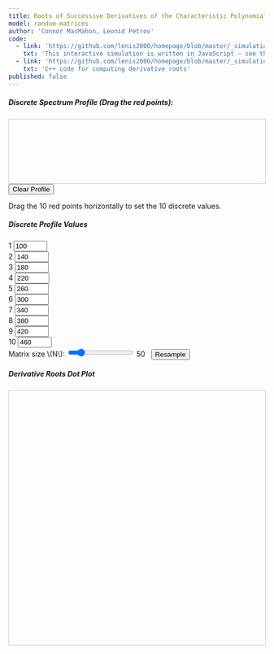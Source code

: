 ```yaml
---
title: Roots of Successive Derivatives of the Characteristic Polynomial
model: random-matrices
author: 'Connor MacMahon, Leonid Petrov'
code:
  - link: 'https://github.com/lenis2000/homepage/blob/master/_simulations/random-matrices/2025-02-04-beta-infinity.md'
    txt: 'This interactive simulation is written in JavaScript – see the source code at the link'
  - link: 'https://github.com/lenis2000/homepage/blob/master/_simulations/random-matrices/2025-02-04-beta-infinity.cpp'
    txt: 'C++ code for computing derivative roots'
published: false
---
```


<script src="{{site.url}}/js/d3.v7.min.js"></script>
<script src="{{site.url}}/js/2025-02-04-beta-infinity.js"></script>

<div class="row" id="discreteDensityContainer">
  <div class="col-12">
      <h5>Discrete Spectrum Profile (Drag the red points):</h5>
      <svg id="discreteDensitySVG" viewBox="0 0 600 150" style="border:1px solid #ccc; width: 100%; height: auto;"></svg>
      <button id="clearDensityBtn" class="btn btn-secondary mt-2">Clear Profile</button>
      <p class="mt-2">
        Drag the 10 red points horizontally to set the 10 discrete values.
      </p>
  </div>
</div>

<div class="row" id="discreteFieldsContainer">
  <div class="col-12">
    <h5>Discrete Profile Values</h5>
    <div class="row">
      <!-- 10 numeric fields for the discrete values -->
      <div class="col-4 col-md-1 mb-2 text-center">
         <label for="discreteField0" class="form-label">1</label>
         <input type="number" id="discreteField0" class="form-control" step="10" value="100" style="width: 5em">
      </div>
      <div class="col-4 col-md-1 mb-2 text-center">
         <label for="discreteField1" class="form-label">2</label>
         <input type="number" id="discreteField1" class="form-control" step="10" value="140" style="width: 5em">
      </div>
      <div class="col-4 col-md-1 mb-2 text-center">
         <label for="discreteField2" class="form-label">3</label>
         <input type="number" id="discreteField2" class="form-control" step="10" value="180" style="width: 5em">
      </div>
      <div class="col-4 col-md-1 mb-2 text-center">
         <label for="discreteField3" class="form-label">4</label>
         <input type="number" id="discreteField3" class="form-control" step="10" value="220" style="width: 5em">
      </div>
      <div class="col-4 col-md-1 mb-2 text-center">
         <label for="discreteField4" class="form-label">5</label>
         <input type="number" id="discreteField4" class="form-control" step="10" value="260" style="width: 5em">
      </div>
      <div class="col-4 col-md-1 mb-2 text-center">
         <label for="discreteField5" class="form-label">6</label>
         <input type="number" id="discreteField5" class="form-control" step="10" value="300" style="width: 5em">
      </div>
      <div class="col-4 col-md-1 mb-2 text-center">
         <label for="discreteField6" class="form-label">7</label>
         <input type="number" id="discreteField6" class="form-control" step="10" value="340" style="width: 5em">
      </div>
      <div class="col-4 col-md-1 mb-2 text-center">
         <label for="discreteField7" class="form-label">8</label>
         <input type="number" id="discreteField7" class="form-control" step="10" value="380" style="width: 5em">
      </div>
      <div class="col-4 col-md-1 mb-2 text-center">
         <label for="discreteField8" class="form-label">9</label>
         <input type="number" id="discreteField8" class="form-control" step="10" value="420" style="width: 5em">
      </div>
      <div class="col-4 col-md-1 mb-2 text-center">
         <label for="discreteField9" class="form-label">10</label>
         <input type="number" id="discreteField9" class="form-control" step="10" value="460" style="width: 5em">
      </div>
    </div>
  </div>
</div>

<!-- Matrix size slider and Resample button -->
<div class="row">
  <div class="col-12 col-lg-8">
    <div class="controls mb-3">
      <label for="nInput">Matrix size \(N\):</label>
      <input id="nInput" type="range" min="2" max="300" step="1" value="50" />
      <span id="nValue">50</span>&nbsp;&nbsp;
      <button id="resampleBtn" class="btn btn-primary">Resample</button>
    </div>
  </div>
</div>

<!-- Derivative Roots Dot Plot -->
<div class="row">
  <div class="col-12">
      <h5>Derivative Roots Dot Plot</h5>
      <svg id="derivativeRootsPlot" style="width: 100%; min-height: 500px; border: 1px solid #ccc;"></svg>
  </div>
</div>

<script>
// --- Discrete Spectrum Drawing ---
const discreteSVG = d3.select("#discreteDensitySVG");
const numDiscretePoints = 10;
let discretePoints = d3.range(numDiscretePoints).map(i => ({ x: 100 + i * 40, y: 75 }));

function updateDiscreteDrawing() {
    // Update the red points.
    const circles = discreteSVG.selectAll("circle").data(discretePoints);
    circles.enter().append("circle")
        .attr("r", 5)
        .attr("fill", "red")
        .call(d3.drag()
            .on("drag", function(event, d) {
                d.x = Math.max(0, Math.min(600, event.x));
                d3.select(this).attr("cx", d.x);
                updateDiscreteFields();
                updateDiscreteLine();
            })
        )
        .merge(circles)
        .attr("cx", d => d.x)
        .attr("cy", d => d.y);
    circles.exit().remove();
    updateDiscreteFields();
    updateDiscreteLine();
}

function updateDiscreteLine() {
    // Draw a line connecting the discrete points.
    const line = d3.line()
        .x(d => d.x)
        .y(d => d.y);
    let path = discreteSVG.selectAll("path.discrete-line").data([discretePoints]);
    path.enter().append("path")
        .attr("class", "discrete-line")
        .merge(path)
        .attr("d", line)
        .attr("fill", "none")
        .attr("stroke", "#555")
        .attr("stroke-width", 2);
    path.exit().remove();
}

function updateDiscreteFields() {
    discretePoints.forEach((pt, i) => {
        const field = document.getElementById("discreteField" + i);
        if (field) {
            field.value = pt.x.toFixed(1);
        }
    });
}

document.getElementById("clearDensityBtn").addEventListener("click", () => {
    discretePoints = d3.range(numDiscretePoints).map(i => ({ x: 100 + i * 40, y: 75 }));
    updateDiscreteDrawing();
});

for (let i = 0; i < numDiscretePoints; i++) {
    const field = document.getElementById("discreteField" + i);
    if (field) {
        field.addEventListener("change", function() {
            discretePoints[i].x = parseFloat(this.value);
            updateDiscreteDrawing();
        });
    }
}

// --- WASM and Simulation ---
let computedData = [];
let currentN = 50;
let discreteBufferPtr = null;

async function initWasm() {
    try {
        await new Promise(resolve => {
            if (Module.ready) resolve();
            else Module.onRuntimeInitialized = resolve;
        });
        document.getElementById("nInput").value = 50;
        document.getElementById("nValue").textContent = 50;
        updateDiscreteDrawing();
        // Allocate a persistent buffer for 10 doubles.
        const malloc = Module["malloc"] || Module._malloc;
        discreteBufferPtr = malloc(10 * Float64Array.BYTES_PER_ELEMENT);
        updateSimulation();
    } catch (error) {
        document.body.innerHTML += `<p style="color: red">Error loading WASM: ${error.message}</p>`;
    }
}

function updateSimulation() {
    const N = parseInt(document.getElementById("nInput").value, 10);
    currentN = N;
    const totalPoints = (N * (N - 1)) / 2;
    // IMPORTANT: Use the discrete values that the user provided.
    // We extract the x-values from the draggable points (which are kept in sync
    // with the numeric fields) and sort them to ensure the correct order.
    let sortedPoints = discretePoints.map(d => d.x).sort((a, b) => a - b);
    let eigenArray = new Float64Array(sortedPoints);
    Module.HEAPF64.set(eigenArray, discreteBufferPtr / 8);
    const ptr = Module._computeDerivativeRoots(N, discreteBufferPtr);
    const expectedBytes = 2 * totalPoints * 8;
    if (ptr + expectedBytes > Module.HEAPF64.buffer.byteLength) return;
    computedData = Array.from(new Float64Array(Module.HEAPF64.buffer, ptr, 2 * totalPoints));
    drawDerivativeRootsPlot(computedData, N);
}

// --- Derivative Roots Plot Drawing ---
function drawDerivativeRootsPlot(points, N) {
    const svg = d3.select("#derivativeRootsPlot");
    svg.selectAll("*").remove();
    const totalPoints = points.length / 2;
    const data = [];
    for (let i = 0; i < totalPoints; i++) {
        data.push({ degree: points[2 * i], root: points[2 * i + 1] });
    }
    const margin = { top: 40, right: 30, bottom: 50, left: 60 };
    const width = svg.node().getBoundingClientRect().width;
    const height = svg.node().getBoundingClientRect().height;

    // X-scale for root values with a bit of padding.
    const xExtent = d3.extent(data, d => d.root);
    const xPadding = (xExtent[1] - xExtent[0]) * 0.05;
    const xScale = d3.scaleLinear()
        .domain([xExtent[0] - xPadding, xExtent[1] + xPadding])
        .range([margin.left, width - margin.right]);

    // Y-scale: derivative polynomial degree (1 to N-1). Higher degree at the top.
    const yScale = d3.scaleLinear()
        .domain([1, N - 1])
        .range([height - margin.bottom, margin.top]);

    // Gridlines.
    const xAxisGrid = d3.axisBottom(xScale)
        .tickSize(- (height - margin.top - margin.bottom))
        .tickFormat('');
    const yAxisGrid = d3.axisLeft(yScale)
        .tickSize(- (width - margin.left - margin.right))
        .tickFormat('');

    // Axes.
    const xAxis = d3.axisBottom(xScale);
    const yAxis = d3.axisLeft(yScale);

    svg.append("g")
        .attr("class", "grid")
        .attr("transform", `translate(0,${height - margin.bottom})`)
        .call(xAxisGrid);

    svg.append("g")
        .attr("class", "grid")
        .attr("transform", `translate(${margin.left},0)`)
        .call(yAxisGrid);

    // Draw x-axis.
    svg.append("g")
        .attr("transform", `translate(0,${height - margin.bottom})`)
        .call(xAxis)
      .append("text")
        .attr("x", (width - margin.left - margin.right)/2 + margin.left)
        .attr("y", 40)
        .attr("fill", "#000")
        .attr("text-anchor", "middle")
        .text("Root Value");

    // Draw y-axis.
    svg.append("g")
        .attr("transform", `translate(${margin.left},0)`)
        .call(yAxis)
      .append("text")
        .attr("transform", "rotate(-90)")
        .attr("x", - (height - margin.top - margin.bottom)/2 - margin.top)
        .attr("y", -40)
        .attr("fill", "#000")
        .attr("text-anchor", "middle")
        .text("Derivative Polynomial Degree");

    // Draw the derivative roots as circles.
    svg.append("g")
        .selectAll("circle")
        .data(data)
        .join("circle")
        .attr("cx", d => xScale(d.root))
        .attr("cy", d => yScale(d.degree))
        .attr("r", 2.5)
        .attr("fill", "#1f78b4")
        .attr("opacity", 0.7);
}

document.getElementById("resampleBtn").addEventListener("click", updateSimulation);
document.getElementById("nInput").addEventListener("input", e => {
    document.getElementById("nValue").textContent = e.target.value;
});

initWasm();
</script>

